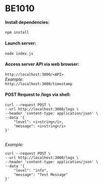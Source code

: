 # BE1010

#### Install dependencies:
```
npm install
```

#### Launch server:
```
node index.js
```

#### Access server API via web browser:
```http://localhost:3000/<API>```
<br /><i>Example: </i><br />
```http://localhost:3000/timestamp```

#### POST Request to /logs via shell:
```
curl --request POST \
--url http://localhost:3000/logs \
--header 'content-type: application/json' \
--data '{
    "level": <i>string</i>,
    "message": <i>string</i>
}'
```
<br /><i>Example: </i><br />
```
curl --request POST \
--url http://localhost:3000/logs \
--header 'content-type: application/json' \
--data '{
    "level": "info",
    "message": "Test Message"
}'
```